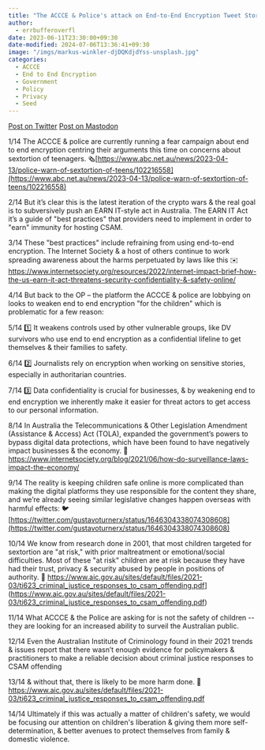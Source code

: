 ```yaml
---
title: "The ACCCE & Police's attack on End-to-End Encryption Tweet Storm"
author:
  - errbufferoverfl
date: 2023-06-11T23:30:00+09:30
date-modified: 2024-07-06T13:36:41+09:30
image: "/imgs/markus-winkler-djDQKdjdYss-unsplash.jpg"
categories:
  - ACCCE
  - End to End Encryption
  - Government
  - Policy
  - Privacy
  - Seed
---
```


[Post on Twitter](https://twitter.com/errbufferoverfl/status/1646427897727688704?s=20)
[Post on Mastodon](https://mastodon.errbufferoverfl.me/@errbufferoverfl/110190569356553694)

1/14 The ACCCE & police are currently running a fear campaign about end to end encryption centring their arguments this time on concerns about sextortion of teenagers. 🗞️[https://www.abc.net.au/news/2023-04-13/police-warn-of-sextortion-of-teens/102216558](https://www.abc.net.au/news/2023-04-13/police-warn-of-sextortion-of-teens/102216558)

2/14 But it’s clear this is the latest iteration of the crypto wars & the real goal is to subversively push an EARN IT-style act in Australia. The EARN IT Act it’s a guide of "best practices" that providers need to implement in order to "earn" immunity for hosting CSAM.

3/14 These "best practices" include refraining from using end-to-end encryption. The Internet Society & a host of others continue to work spreading awareness about the harms perpetuated by laws like this
✉️ <https://www.internetsociety.org/resources/2022/internet-impact-brief-how-the-us-earn-it-act-threatens-security-confidentiality-&-safety-online/>

4/14 But back to the OP – the platform the ACCCE & police are lobbying on looks to weaken end to end encryption "for the children" which is problematic for a few reason:

5/14 1️⃣ It weakens controls used by other vulnerable groups, like DV survivors who use end to end encryption as a confidential lifeline to get themselves & their families to safety.

6/14 2️⃣ Journalists rely on encryption when working on sensitive stories, especially in authoritarian countries.

7/14 3️⃣ Data confidentiality is crucial for businesses, & by weakening end to end encryption we inherently make it easier for threat actors to get access to our personal information.

8/14 In Australia the Telecommunications & Other Legislation Amendment (Assistance & Access) Act (TOLA), expanded the government’s powers to bypass digital data protections, which have been found to have negatively impact businesses & the economy.
📎 <https://www.internetsociety.org/blog/2021/06/how-do-surveillance-laws-impact-the-economy/>

9/14 The reality is keeping children safe online is more complicated than making the digital platforms they use responsible for the content they share, and we’re already seeing similar legislative changes happen overseas with harmful effects:
🐦[https://twitter.com/gustavoturnerx/status/1646304338074308608](https://twitter.com/gustavoturnerx/status/1646304338074308608)

10/14 We know from research done in 2001, that most children targeted for sextortion are "at risk," with prior maltreatment or emotional/social difficulties. Most of these "at risk" children are at risk because they have had their trust, privacy & security abused by people in positions of authority.
📎 <https://www.aic.gov.au/sites/default/files/2021-03/ti623_criminal_justice_responses_to_csam_offending.pdf>](<https://www.aic.gov.au/sites/default/files/2021-03/ti623_criminal_justice_responses_to_csam_offending.pdf>)

11/14 What ACCCE & the Police are asking for is not the safety of children -- they are looking for an increased ability to surveil the Australian public.

12/14 Even the Australian Institute of Criminology found in their 2021 trends & issues report that there wasn’t enough evidence for policymakers & practitioners to make a reliable decision about criminal justice responses to CSAM offending

13/14 & without that, there is likely to be more harm done.
📎 <https://www.aic.gov.au/sites/default/files/2021-03/ti623_criminal_justice_responses_to_csam_offending.pdf>

14/14 Ultimately if this was actually a matter of children's safety, we would be focusing our attention on children's liberation & giving them more self-determination, & better avenues to protect themselves from family & domestic violence.
